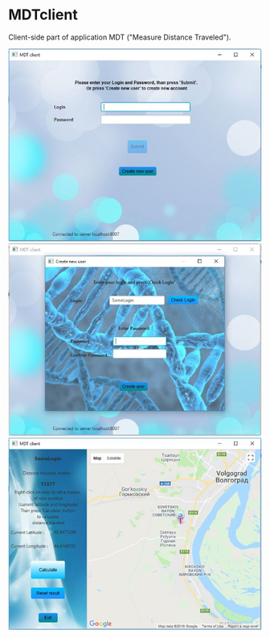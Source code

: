 # MDTclient
Client-side part of application MDT ("Measure Distance Traveled").

![Alt text](MDTclientScene1.JPG)
![Alt text](MDTclientScene2.JPG)
![Alt text](MDTclientScene3.JPG)
